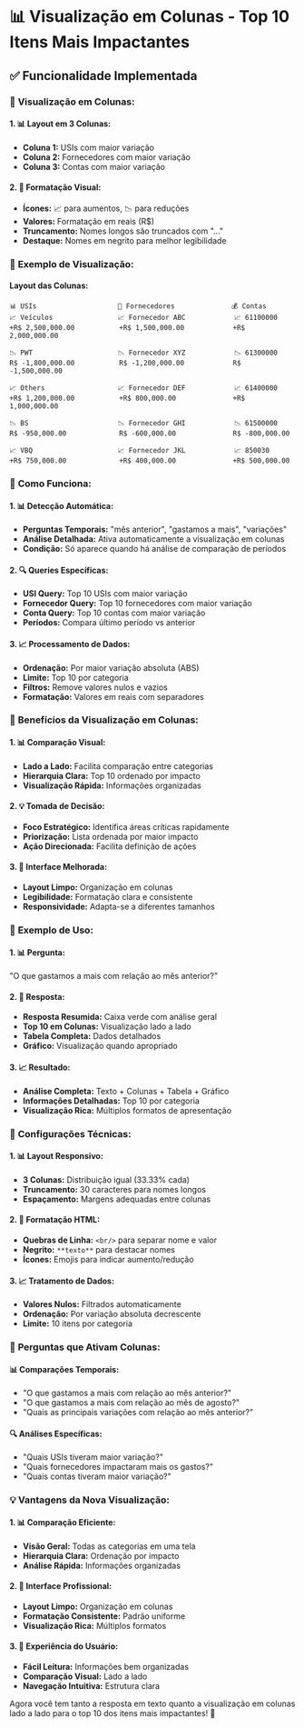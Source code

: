 # 📊 Visualização em Colunas - Top 10 Itens Mais Impactantes

## ✅ **Funcionalidade Implementada**

### 🎯 **Visualização em Colunas:**

#### **1. 📊 Layout em 3 Colunas:**
- **Coluna 1:** USIs com maior variação
- **Coluna 2:** Fornecedores com maior variação
- **Coluna 3:** Contas com maior variação

#### **2. 🎨 Formatação Visual:**
- **Ícones:** 📈 para aumentos, 📉 para reduções
- **Valores:** Formatação em reais (R$)
- **Truncamento:** Nomes longos são truncados com "..."
- **Destaque:** Nomes em negrito para melhor legibilidade

### 🎨 **Exemplo de Visualização:**

#### **Layout das Colunas:**
```
📊 USIs                    🏢 Fornecedores              💰 Contas
📈 Veículos                📈 Fornecedor ABC            📈 61100000
+R$ 2,500,000.00           +R$ 1,500,000.00            +R$ 2,000,000.00

📉 PWT                     📉 Fornecedor XYZ            📉 61300000
R$ -1,800,000.00           R$ -1,200,000.00            R$ -1,500,000.00

📈 Others                  📈 Fornecedor DEF            📈 61400000
+R$ 1,200,000.00           +R$ 800,000.00              +R$ 1,000,000.00

📉 BS                      📉 Fornecedor GHI            📉 61500000
R$ -950,000.00             R$ -600,000.00              R$ -800,000.00

📈 VBQ                     📈 Fornecedor JKL            📈 850030
+R$ 750,000.00             +R$ 400,000.00              +R$ 500,000.00
```

### 🔧 **Como Funciona:**

#### **1. 📊 Detecção Automática:**
- **Perguntas Temporais:** "mês anterior", "gastamos a mais", "variações"
- **Análise Detalhada:** Ativa automaticamente a visualização em colunas
- **Condição:** Só aparece quando há análise de comparação de períodos

#### **2. 🔍 Queries Específicas:**
- **USI Query:** Top 10 USIs com maior variação
- **Fornecedor Query:** Top 10 fornecedores com maior variação
- **Conta Query:** Top 10 contas com maior variação
- **Períodos:** Compara último período vs anterior

#### **3. 📈 Processamento de Dados:**
- **Ordenação:** Por maior variação absoluta (ABS)
- **Limite:** Top 10 por categoria
- **Filtros:** Remove valores nulos e vazios
- **Formatação:** Valores em reais com separadores

### 🎯 **Benefícios da Visualização em Colunas:**

#### **1. 📊 Comparação Visual:**
- **Lado a Lado:** Facilita comparação entre categorias
- **Hierarquia Clara:** Top 10 ordenado por impacto
- **Visualização Rápida:** Informações organizadas

#### **2. 💡 Tomada de Decisão:**
- **Foco Estratégico:** Identifica áreas críticas rapidamente
- **Priorização:** Lista ordenada por maior impacto
- **Ação Direcionada:** Facilita definição de ações

#### **3. 🎨 Interface Melhorada:**
- **Layout Limpo:** Organização em colunas
- **Legibilidade:** Formatação clara e consistente
- **Responsividade:** Adapta-se a diferentes tamanhos

### 🚀 **Exemplo de Uso:**

#### **1. 📊 Pergunta:**
"O que gastamos a mais com relação ao mês anterior?"

#### **2. 🎨 Resposta:**
- **Resposta Resumida:** Caixa verde com análise geral
- **Top 10 em Colunas:** Visualização lado a lado
- **Tabela Completa:** Dados detalhados
- **Gráfico:** Visualização quando apropriado

#### **3. 📈 Resultado:**
- **Análise Completa:** Texto + Colunas + Tabela + Gráfico
- **Informações Detalhadas:** Top 10 por categoria
- **Visualização Rica:** Múltiplos formatos de apresentação

### 🔧 **Configurações Técnicas:**

#### **1. 📊 Layout Responsivo:**
- **3 Colunas:** Distribuição igual (33.33% cada)
- **Truncamento:** 30 caracteres para nomes longos
- **Espaçamento:** Margens adequadas entre colunas

#### **2. 💬 Formatação HTML:**
- **Quebras de Linha:** `<br/>` para separar nome e valor
- **Negrito:** `**texto**` para destacar nomes
- **Ícones:** Emojis para indicar aumento/redução

#### **3. 📈 Tratamento de Dados:**
- **Valores Nulos:** Filtrados automaticamente
- **Ordenação:** Por variação absoluta decrescente
- **Limite:** 10 itens por categoria

### 🎯 **Perguntas que Ativam Colunas:**

#### **📊 Comparações Temporais:**
- "O que gastamos a mais com relação ao mês anterior?"
- "O que gastamos a mais com relação ao mês de agosto?"
- "Quais as principais variações com relação ao mês anterior?"

#### **🔍 Análises Específicas:**
- "Quais USIs tiveram maior variação?"
- "Quais fornecedores impactaram mais os gastos?"
- "Quais contas tiveram maior variação?"

### 💡 **Vantagens da Nova Visualização:**

#### **1. 📊 Comparação Eficiente:**
- **Visão Geral:** Todas as categorias em uma tela
- **Hierarquia Clara:** Ordenação por impacto
- **Análise Rápida:** Informações organizadas

#### **2. 🎨 Interface Profissional:**
- **Layout Limpo:** Organização em colunas
- **Formatação Consistente:** Padrão uniforme
- **Visualização Rica:** Múltiplos formatos

#### **3. 💬 Experiência do Usuário:**
- **Fácil Leitura:** Informações bem organizadas
- **Comparação Visual:** Lado a lado
- **Navegação Intuitiva:** Estrutura clara

Agora você tem tanto a resposta em texto quanto a visualização em colunas lado a lado para o top 10 dos itens mais impactantes! 🎉



